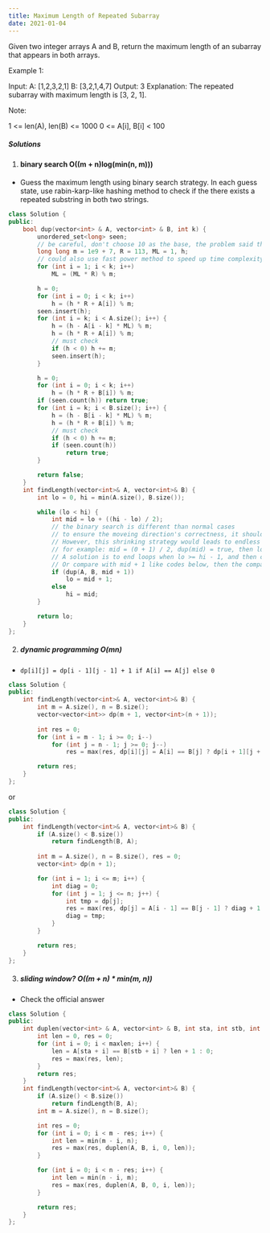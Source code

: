 ```yaml
---
title: Maximum Length of Repeated Subarray
date: 2021-01-04
---
```

Given two integer arrays A and B, return the maximum length of an subarray that appears in both arrays.

Example 1:

Input:
A: [1,2,3,2,1]
B: [3,2,1,4,7]
Output: 3
Explanation: 
The repeated subarray with maximum length is [3, 2, 1].
 

Note:

1 <= len(A), len(B) <= 1000
0 <= A[i], B[i] < 100

##### Solutions

1. #### binary search O((m + n)log(min(n, m)))

- Guess the maximum length using binary search strategy. In each guess state, use rabin-karp-like hashing method to check if the there exists a repeated substring in both two strings.

```cpp
class Solution {
public:
    bool dup(vector<int> & A, vector<int> & B, int k) {
        unordered_set<long> seen;
        // be careful, don't choose 10 as the base, the problem said the num range is [0, 100], thus choose the first larger prime number as the base.
        long long m = 1e9 + 7, R = 113, ML = 1, h;
        // could also use fast power method to speed up time complexity from O(k) to log(k)
        for (int i = 1; i < k; i++)
            ML = (ML * R) % m;

        h = 0;
        for (int i = 0; i < k; i++)
            h = (h * R + A[i]) % m;
        seen.insert(h);
        for (int i = k; i < A.size(); i++) {
            h = (h - A[i - k] * ML) % m;
            h = (h * R + A[i]) % m;
            // must check
            if (h < 0) h += m;
            seen.insert(h);
        }

        h = 0;
        for (int i = 0; i < k; i++)
            h = (h * R + B[i]) % m;
        if (seen.count(h)) return true;
        for (int i = k; i < B.size(); i++) {
            h = (h - B[i - k] * ML) % m;
            h = (h * R + B[i]) % m;
            // must check
            if (h < 0) h += m;
            if (seen.count(h))
                return true;
        }

        return false;
    }
    int findLength(vector<int>& A, vector<int>& B) {
        int lo = 0, hi = min(A.size(), B.size());

        while (lo < hi) {
            int mid = lo + ((hi - lo) / 2);
            // the binary search is different than normal cases
            // to ensure the moveing direction's correctness, it should be if (!dup()) hi = mid - 1; else lo = mid.
            // However, this shrinking strategy would leads to endless loop.
            // for example: mid = (0 + 1) / 2, dup(mid) = true, then lo = 0 again.
            // A solution is to end loops when lo >= hi - 1, and then check both lo and lo + 1 for the final answer.
            // Or compare with mid + 1 like codes below, then the comparison is the same as normal case.
            if (dup(A, B, mid + 1))
                lo = mid + 1;
            else
                hi = mid;
        }

        return lo;
    }
};
```

2. ##### dynamic programming O(mn)

- `dp[i][j] = dp[i - 1][j - 1] + 1 if A[i] == A[j] else 0`

```cpp
class Solution {
public:
    int findLength(vector<int>& A, vector<int>& B) {
        int m = A.size(), n = B.size();
        vector<vector<int>> dp(m + 1, vector<int>(n + 1));
        
        int res = 0;
        for (int i = m - 1; i >= 0; i--)
            for (int j = n - 1; j >= 0; j--)
                res = max(res, dp[i][j] = A[i] == B[j] ? dp[i + 1][j + 1] + 1 : 0);

        return res;
    }
};
```

or

```cpp
class Solution {
public:
    int findLength(vector<int>& A, vector<int>& B) {
        if (A.size() < B.size())
            return findLength(B, A);
        
        int m = A.size(), n = B.size(), res = 0;
        vector<int> dp(n + 1);

        for (int i = 1; i <= m; i++) {
            int diag = 0;
            for (int j = 1; j <= n; j++) {
                int tmp = dp[j];
                res = max(res, dp[j] = A[i - 1] == B[j - 1] ? diag + 1 : 0);
                diag = tmp;
            }
        }

        return res;
    }
};
```

3. ##### sliding window?  O((m + n) * min(m, n))

- Check the official answer

```cpp
class Solution {
public:
    int duplen(vector<int> & A, vector<int> & B, int sta, int stb, int maxlen) {
        int len = 0, res = 0;
        for (int i = 0; i < maxlen; i++) {
            len = A[sta + i] == B[stb + i] ? len + 1 : 0;
            res = max(res, len);
        }
        return res;
    }
    int findLength(vector<int>& A, vector<int>& B) {
        if (A.size() < B.size())
            return findLength(B, A);
        int m = A.size(), n = B.size();

        int res = 0;
        for (int i = 0; i < m - res; i++) {
            int len = min(m - i, n);
            res = max(res, duplen(A, B, i, 0, len));
        }

        for (int i = 0; i < n - res; i++) {
            int len = min(n - i, m);
            res = max(res, duplen(A, B, 0, i, len));
        }

        return res;
    }
};
```